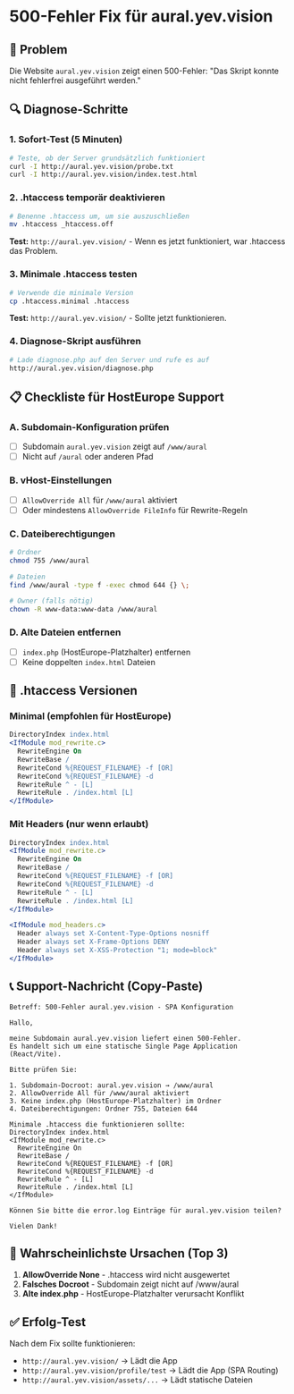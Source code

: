 # 500-Fehler Fix für aural.yev.vision

## 🚨 Problem
Die Website `aural.yev.vision` zeigt einen 500-Fehler: "Das Skript konnte nicht fehlerfrei ausgeführt werden."

## 🔍 Diagnose-Schritte

### 1. Sofort-Test (5 Minuten)
```bash
# Teste, ob der Server grundsätzlich funktioniert
curl -I http://aural.yev.vision/probe.txt
curl -I http://aural.yev.vision/index.test.html
```

### 2. .htaccess temporär deaktivieren
```bash
# Benenne .htaccess um, um sie auszuschließen
mv .htaccess _htaccess.off
```

**Test:** `http://aural.yev.vision/` - Wenn es jetzt funktioniert, war .htaccess das Problem.

### 3. Minimale .htaccess testen
```bash
# Verwende die minimale Version
cp .htaccess.minimal .htaccess
```

**Test:** `http://aural.yev.vision/` - Sollte jetzt funktionieren.

### 4. Diagnose-Skript ausführen
```bash
# Lade diagnose.php auf den Server und rufe es auf
http://aural.yev.vision/diagnose.php
```

## 📋 Checkliste für HostEurope Support

### A. Subdomain-Konfiguration prüfen
- [ ] Subdomain `aural.yev.vision` zeigt auf `/www/aural`
- [ ] Nicht auf `/aural` oder anderen Pfad

### B. vHost-Einstellungen
- [ ] `AllowOverride All` für `/www/aural` aktiviert
- [ ] Oder mindestens `AllowOverride FileInfo` für Rewrite-Regeln

### C. Dateiberechtigungen
```bash
# Ordner
chmod 755 /www/aural

# Dateien
find /www/aural -type f -exec chmod 644 {} \;

# Owner (falls nötig)
chown -R www-data:www-data /www/aural
```

### D. Alte Dateien entfernen
- [ ] `index.php` (HostEurope-Platzhalter) entfernen
- [ ] Keine doppelten `index.html` Dateien

## 🔧 .htaccess Versionen

### Minimal (empfohlen für HostEurope)
```apache
DirectoryIndex index.html
<IfModule mod_rewrite.c>
  RewriteEngine On
  RewriteBase /
  RewriteCond %{REQUEST_FILENAME} -f [OR]
  RewriteCond %{REQUEST_FILENAME} -d
  RewriteRule ^ - [L]
  RewriteRule . /index.html [L]
</IfModule>
```

### Mit Headers (nur wenn erlaubt)
```apache
DirectoryIndex index.html
<IfModule mod_rewrite.c>
  RewriteEngine On
  RewriteBase /
  RewriteCond %{REQUEST_FILENAME} -f [OR]
  RewriteCond %{REQUEST_FILENAME} -d
  RewriteRule ^ - [L]
  RewriteRule . /index.html [L]
</IfModule>

<IfModule mod_headers.c>
  Header always set X-Content-Type-Options nosniff
  Header always set X-Frame-Options DENY
  Header always set X-XSS-Protection "1; mode=block"
</IfModule>
```

## 📞 Support-Nachricht (Copy-Paste)

```
Betreff: 500-Fehler aural.yev.vision - SPA Konfiguration

Hallo,

meine Subdomain aural.yev.vision liefert einen 500-Fehler. 
Es handelt sich um eine statische Single Page Application (React/Vite).

Bitte prüfen Sie:

1. Subdomain-Docroot: aural.yev.vision → /www/aural
2. AllowOverride All für /www/aural aktiviert
3. Keine index.php (HostEurope-Platzhalter) im Ordner
4. Dateiberechtigungen: Ordner 755, Dateien 644

Minimale .htaccess die funktionieren sollte:
DirectoryIndex index.html
<IfModule mod_rewrite.c>
  RewriteEngine On
  RewriteBase /
  RewriteCond %{REQUEST_FILENAME} -f [OR]
  RewriteCond %{REQUEST_FILENAME} -d
  RewriteRule ^ - [L]
  RewriteRule . /index.html [L]
</IfModule>

Können Sie bitte die error.log Einträge für aural.yev.vision teilen?

Vielen Dank!
```

## 🎯 Wahrscheinlichste Ursachen (Top 3)

1. **AllowOverride None** - .htaccess wird nicht ausgewertet
2. **Falsches Docroot** - Subdomain zeigt nicht auf /www/aural
3. **Alte index.php** - HostEurope-Platzhalter verursacht Konflikt

## ✅ Erfolg-Test

Nach dem Fix sollte funktionieren:
- `http://aural.yev.vision/` → Lädt die App
- `http://aural.yev.vision/profile/test` → Lädt die App (SPA Routing)
- `http://aural.yev.vision/assets/...` → Lädt statische Dateien